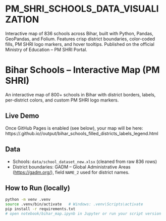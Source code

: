 # PM_SHRI_SCHOOLS_DATA_VISUALIZATION
Interactive map of 836 schools across Bihar, built with Python, Pandas, GeoPandas, and Folium. Features crisp district boundaries, color-coded fills, PM SHRI logo markers, and hover tooltips. Published on the official Ministry of Education – PM SHRI Portal.
# Bihar Schools – Interactive Map (PM SHRI)

An interactive map of 800+ schools in Bihar with district borders, labels, per-district colors, and custom PM SHRI logo markers.

## Live Demo
Once GitHub Pages is enabled (see below), your map will be here:
https://<your-username>.github.io/<your-repo>/output/bihar_schools_filled_districts_labels_legend.html

## Data
- Schools: `data/school_dataset_new.xlsx` (cleaned from raw 836 rows)
- District boundaries: GADM – Global Administrative Areas (https://gadm.org/), field `NAME_2` used for district names.

## How to Run (locally)
```bash
python -m venv .venv
source .venv/bin/activate   # Windows: .venv\Scripts\activate
pip install -r requirements.txt
# open notebook/bihar_map.ipynb in Jupyter or run your script version
